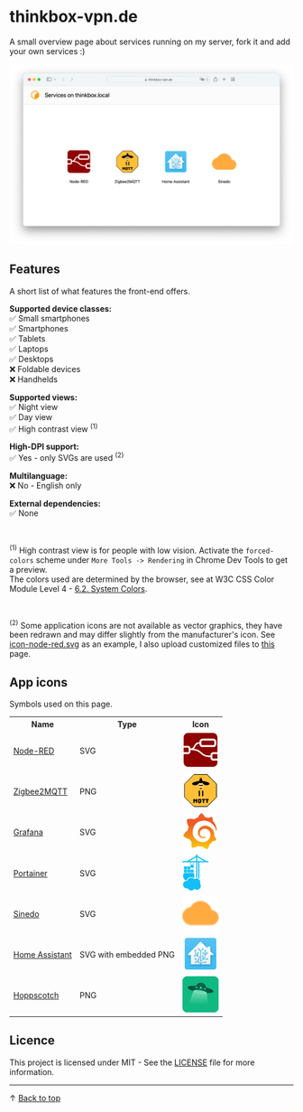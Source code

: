 # thinkbox-vpn.de
A small overview page about services running on my server, fork it and add your own services :)

<img src="docs/website.png" alt="overview page"/>

## Features

A short list of what features the front-end offers.

<b>Supported device classes:</b><br>
✅ Small smartphones<br>
✅ Smartphones<br>
✅ Tablets<br>
✅ Laptops<br>
✅ Desktops<br>
❌ Foldable devices<br>
❌ Handhelds<br>

<b>Supported views:</b><br>
✅ Night view<br>
✅ Day view<br>
✅ High contrast view <sup>(1)</sup>

<b>High-DPI support:</b><br>
✅ Yes - only SVGs are used <sup>(2)</sup><br>

<b>Multilanguage:</b><br>
❌ No - English only<br>

<b>External dependencies:</b><br>
✅ None<br>

<br>

<sup>(1)</sup>
High contrast view is for people with low vision. Activate the `forced-colors` scheme under `More Tools -> Rendering` in Chrome Dev Tools to get a preview.<br>
The colors used are determined by the browser, see at W3C CSS Color Module Level 4 - [6.2. System Colors](https://www.w3.org/TR/css-color-4/#css-system-colors).

<br>

<sup>(2)</sup>
Some application icons are not available as vector graphics, they have been redrawn and may differ slightly from the manufacturer's icon. See [icon-node-red.svg](/images/icon-node-red.svg) as an example, I also upload customized files to [this](https://worldvectorlogo.com/logo/node-red-2) page.

## App icons

Symbols used on this page.

<table wit>
	<tr>
		<th>Name</th>
		<th>Type</th>
		<th>Icon</th>
 	</tr>
 	<tr>
  		<td>
			<a href="https://nodered.org">Node-RED</a>
		</td>
  		<td>SVG</td>
   		<td>
            <img height=64px src="./images/icon-node-red.svg"></img>
        </td>
 	</tr>
 	<tr>
  		<td>
			<a href="https://www.zigbee2mqtt.io">Zigbee2MQTT</a>
		</td>
  		<td>PNG</td>
   		<td>
            <img height=64px src="./images/icon-zigbee2mqtt.png"></img>
        </td>
 	</tr>
 	<tr>
  		<td>
			<a href="https://grafana.com">Grafana</a>
		</td>
  		<td>SVG</td>
   		<td>
            <img height=64px src="./images/icon-grafana.svg"></img>
        </td>
 	</tr>
 	<tr>
  		<td>
			<a href="https://www.portainer.io">Portainer</a>
		</td>
  		<td>SVG</td>
   		<td>
            <img height=64px src="./images/icon-portainer.svg"></img>
        </td>
 	</tr>
 	<tr>
  		<td>
			<a href="https://github.com/patbec/Sinedo">Sinedo</a>
		</td>
  		<td>SVG</td>
   		<td>
            <img height=64px src="./images/icon-sinedo.svg"></img>
        </td>
 	</tr>
 	<tr>
  		<td>
			<a href="https://www.home-assistant.io">Home Assistant</a>
		</td>
  		<td>SVG with embedded PNG</td>
   		<td>
            <img height=64px src="./images/icon-home-assistant.svg"></img>
        </td>
 	</tr>
 	<tr>
  		<td>
			<a href="https://hoppscotch.io">Hoppscotch</a>
		</td>
		<td>PNG</td>
   		<td>
            <img height=64px src="./images/icon-hoppscotch.png"></img>
        </td>
 	</tr>
</table>


## Licence

This project is licensed under MIT - See the [LICENSE](/LICENSE) file for more information.

---

&uarr; [Back to top](#thinkbox-vpnde)